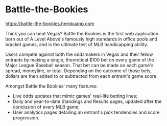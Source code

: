 # Battle-the-Bookies

https://battle-the-bookies.herokuapp.com

Think you can beat Vegas? Battle the Bookies is the first web application born out of A Level Above's famously high standards in office pools and bracket games, and is the ultimate test of MLB handicapping ability.

Users compete against both the oddsmakers in Vegas and their fellow entrants by making a single, theoretical $100 bet on every game of the Major League Baseball season. That bet can be made on each game's spread, moneyline, or total. Depending on the outcome of those bets, dollars are then added to or subtracted from each entrant's game score.

Amongst Battle the Bookies' many features:

- Live odds updates that mimic games' real-life betting lines;
- Daily and year-to-date Standings and Results pages, updated after the conclusion of every MLB game;
- User analytics pages detailing an entrant's pick tendencies and score progression.
